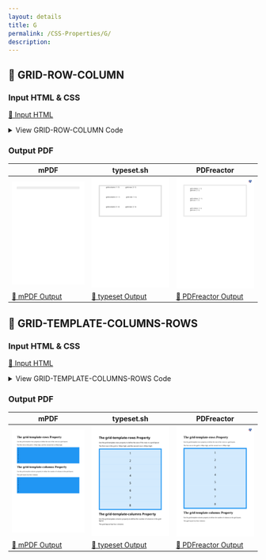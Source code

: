 ```yaml
---
layout: details
title: G
permalink: /CSS-Properties/G/
description: 
---
```




## 🔬 GRID-ROW-COLUMN

### Input HTML & CSS

[📄 Input HTML](https://raw.githubusercontent.com/azettl/compare.html2pdf.tools/master//html/CSS%20Properties/G/grid-row-column.html)

<details>
    <summary>
        View GRID-ROW-COLUMN Code
    </summary>
    <pre><code class="hljs xml"><span class="hljs-meta">&lt;!DOCTYPE <span class="hljs-meta-keyword">html</span>&gt;</span>
<span class="hljs-comment">&lt;!-- Sample from https://css-tricks.com/almanac/properties/g/grid-row-column/ --&gt;</span>
<span class="hljs-tag">&lt;<span class="hljs-name">html</span> <span class="hljs-attr">lang</span>=<span class="hljs-string">"en"</span>&gt;</span>
    <span class="hljs-tag">&lt;<span class="hljs-name">head</span>&gt;</span>
        <span class="hljs-tag">&lt;<span class="hljs-name">style</span>&gt;</span><span class="css">
        <span class="hljs-selector-class">.grid</span> {
  <span class="hljs-attribute">display</span>: grid;
  <span class="hljs-attribute">grid-template-columns</span>: <span class="hljs-built_in">repeat</span>(<span class="hljs-number">3</span>, <span class="hljs-number">1</span>fr);
  <span class="hljs-attribute">grid-template-rows</span>: <span class="hljs-built_in">repeat</span>(<span class="hljs-number">3</span>, <span class="hljs-number">1</span>fr);
  <span class="hljs-attribute">grid-gap</span>: <span class="hljs-number">10px</span>;
  <span class="hljs-attribute">background</span>: <span class="hljs-number">#eee</span>;
  <span class="hljs-attribute">border</span>: <span class="hljs-number">1px</span> solid <span class="hljs-number">#ccc</span>;
  <span class="hljs-attribute">padding</span>: <span class="hljs-number">10px</span>;
}

<span class="hljs-selector-class">.grid</span> &gt; <span class="hljs-selector-tag">div</span> {
  <span class="hljs-attribute">min-height</span>: <span class="hljs-number">100px</span>;
  <span class="hljs-attribute">background</span>: white;
  <span class="hljs-attribute">display</span>: grid;
  <span class="hljs-attribute">place-items</span>: center;
}

<span class="hljs-selector-class">.grid</span> &gt; <span class="hljs-selector-tag">div</span><span class="hljs-selector-pseudo">::after</span> {
  <span class="hljs-attribute">content</span>: <span class="hljs-built_in">attr</span>(style);
  <span class="hljs-attribute">white-space</span>: pre-wrap;
}

        </span><span class="hljs-tag">&lt;/<span class="hljs-name">style</span>&gt;</span>
    <span class="hljs-tag">&lt;/<span class="hljs-name">head</span>&gt;</span>
    <span class="hljs-tag">&lt;<span class="hljs-name">body</span>&gt;</span>
        <span class="hljs-tag">&lt;<span class="hljs-name">div</span> <span class="hljs-attr">class</span>=<span class="hljs-string">"grid"</span>&gt;</span>
            <span class="hljs-tag">&lt;<span class="hljs-name">div</span> <span class="hljs-attr">style</span>=<span class="hljs-string">"
              grid-column: 1 / 3;
              grid-row: 2 / 3;
            "</span>&gt;</span>
            <span class="hljs-tag">&lt;/<span class="hljs-name">div</span>&gt;</span>
            <span class="hljs-tag">&lt;<span class="hljs-name">div</span> <span class="hljs-attr">style</span>=<span class="hljs-string">"
              grid-column: 3 / -1;
              grid-row: 1 / 2;
            "</span>&gt;</span>
            <span class="hljs-tag">&lt;/<span class="hljs-name">div</span>&gt;</span>
            <span class="hljs-tag">&lt;<span class="hljs-name">div</span> <span class="hljs-attr">style</span>=<span class="hljs-string">"
              grid-column: 3 / 4;
              grid-row: 2 / 4;
            "</span>&gt;</span>
            <span class="hljs-tag">&lt;/<span class="hljs-name">div</span>&gt;</span>
          <span class="hljs-tag">&lt;/<span class="hljs-name">div</span>&gt;</span>
    <span class="hljs-tag">&lt;/<span class="hljs-name">body</span>&gt;</span>
<span class="hljs-tag">&lt;/<span class="hljs-name">html</span>&gt;</span></code><button class='button-code-copy'>📋 Copy Code</button></pre>
</details>

### Output PDF

| mPDF | typeset.sh | PDFreactor |
|---------|---------|---------|
| ![mPDF Preview](mpdf__html_CSS_Properties_G_grid-row-column.html.png) | ![typeset Preview](typeset__html_CSS_Properties_G_grid-row-column.html.png) | ![PDFreactor Preview](pdfreactor__html_CSS_Properties_G_grid-row-column.html.png) |
| [📕 mPDF Output](mpdf__html_CSS_Properties_G_grid-row-column.html.pdf) | [📕 typeset Output](typeset__html_CSS_Properties_G_grid-row-column.html.pdf) | [📕 PDFreactor Output](pdfreactor__html_CSS_Properties_G_grid-row-column.html.pdf) |

## 🔬 GRID-TEMPLATE-COLUMNS-ROWS

### Input HTML & CSS

[📄 Input HTML](https://raw.githubusercontent.com/azettl/compare.html2pdf.tools/master//html/CSS%20Properties/G/grid-template-columns-rows.html)

<details>
    <summary>
        View GRID-TEMPLATE-COLUMNS-ROWS Code
    </summary>
    <pre><code class="hljs xml"><span class="hljs-meta">&lt;!DOCTYPE <span class="hljs-meta-keyword">html</span>&gt;</span>
<span class="hljs-comment">&lt;!-- Sample from https://www.w3schools.com/cssref/tryit.asp?filename=trycss_grid-template-rows https://www.w3schools.com/cssref/tryit.asp?filename=trycss_grid-template-columns --&gt;</span>
<span class="hljs-tag">&lt;<span class="hljs-name">html</span> <span class="hljs-attr">lang</span>=<span class="hljs-string">"en"</span>&gt;</span>
    <span class="hljs-tag">&lt;<span class="hljs-name">head</span>&gt;</span>
        <span class="hljs-tag">&lt;<span class="hljs-name">style</span>&gt;</span><span class="css">
<span class="hljs-selector-class">.grid-container</span> {
  <span class="hljs-attribute">display</span>: grid;
  <span class="hljs-attribute">grid-template-columns</span>: auto auto auto auto;
  <span class="hljs-attribute">grid-template-rows</span>: <span class="hljs-number">100px</span> <span class="hljs-number">300px</span>;
  <span class="hljs-attribute">grid-gap</span>: <span class="hljs-number">10px</span>;
  <span class="hljs-attribute">background-color</span>: <span class="hljs-number">#2196F3</span>;
  <span class="hljs-attribute">padding</span>: <span class="hljs-number">10px</span>;
}

<span class="hljs-selector-class">.grid-container</span> &gt; <span class="hljs-selector-tag">div</span> {
  <span class="hljs-attribute">background-color</span>: <span class="hljs-built_in">rgba</span>(<span class="hljs-number">255</span>, <span class="hljs-number">255</span>, <span class="hljs-number">255</span>, <span class="hljs-number">0.8</span>);
  <span class="hljs-attribute">text-align</span>: center;
  <span class="hljs-attribute">padding</span>: <span class="hljs-number">20px</span> <span class="hljs-number">0</span>;
  <span class="hljs-attribute">font-size</span>: <span class="hljs-number">30px</span>;
}

        <span class="hljs-selector-class">.grid-container-col</span> {
  <span class="hljs-attribute">display</span>: grid;
  <span class="hljs-attribute">grid-template-columns</span>: auto auto auto auto;
  <span class="hljs-attribute">grid-gap</span>: <span class="hljs-number">10px</span>;
  <span class="hljs-attribute">background-color</span>: <span class="hljs-number">#2196F3</span>;
  <span class="hljs-attribute">padding</span>: <span class="hljs-number">10px</span>;
}

<span class="hljs-selector-class">.grid-container-col</span> &gt; <span class="hljs-selector-tag">div</span> {
  <span class="hljs-attribute">background-color</span>: <span class="hljs-built_in">rgba</span>(<span class="hljs-number">255</span>, <span class="hljs-number">255</span>, <span class="hljs-number">255</span>, <span class="hljs-number">0.8</span>);
  <span class="hljs-attribute">text-align</span>: center;
  <span class="hljs-attribute">padding</span>: <span class="hljs-number">20px</span> <span class="hljs-number">0</span>;
  <span class="hljs-attribute">font-size</span>: <span class="hljs-number">30px</span>;
}
        </span><span class="hljs-tag">&lt;/<span class="hljs-name">style</span>&gt;</span>
    <span class="hljs-tag">&lt;/<span class="hljs-name">head</span>&gt;</span>
    <span class="hljs-tag">&lt;<span class="hljs-name">body</span>&gt;</span>
        <span class="hljs-tag">&lt;<span class="hljs-name">h1</span>&gt;</span>The grid-template-rows Property<span class="hljs-tag">&lt;/<span class="hljs-name">h1</span>&gt;</span>

        <span class="hljs-tag">&lt;<span class="hljs-name">p</span>&gt;</span>Use the <span class="hljs-tag">&lt;<span class="hljs-name">em</span>&gt;</span>grid-template-rows<span class="hljs-tag">&lt;/<span class="hljs-name">em</span>&gt;</span> property to define the size of the rows in a grid layout.<span class="hljs-tag">&lt;/<span class="hljs-name">p</span>&gt;</span>
        <span class="hljs-tag">&lt;<span class="hljs-name">p</span>&gt;</span>The first row in this grid is 100px high, and the second row is 300px high:<span class="hljs-tag">&lt;/<span class="hljs-name">p</span>&gt;</span>
        
        <span class="hljs-tag">&lt;<span class="hljs-name">div</span> <span class="hljs-attr">class</span>=<span class="hljs-string">"grid-container"</span>&gt;</span>
          <span class="hljs-tag">&lt;<span class="hljs-name">div</span> <span class="hljs-attr">class</span>=<span class="hljs-string">"item1"</span>&gt;</span>1<span class="hljs-tag">&lt;/<span class="hljs-name">div</span>&gt;</span>
          <span class="hljs-tag">&lt;<span class="hljs-name">div</span> <span class="hljs-attr">class</span>=<span class="hljs-string">"item2"</span>&gt;</span>2<span class="hljs-tag">&lt;/<span class="hljs-name">div</span>&gt;</span>
          <span class="hljs-tag">&lt;<span class="hljs-name">div</span> <span class="hljs-attr">class</span>=<span class="hljs-string">"item3"</span>&gt;</span>3<span class="hljs-tag">&lt;/<span class="hljs-name">div</span>&gt;</span>  
          <span class="hljs-tag">&lt;<span class="hljs-name">div</span> <span class="hljs-attr">class</span>=<span class="hljs-string">"item4"</span>&gt;</span>4<span class="hljs-tag">&lt;/<span class="hljs-name">div</span>&gt;</span>
          <span class="hljs-tag">&lt;<span class="hljs-name">div</span> <span class="hljs-attr">class</span>=<span class="hljs-string">"item5"</span>&gt;</span>5<span class="hljs-tag">&lt;/<span class="hljs-name">div</span>&gt;</span>
          <span class="hljs-tag">&lt;<span class="hljs-name">div</span> <span class="hljs-attr">class</span>=<span class="hljs-string">"item6"</span>&gt;</span>6<span class="hljs-tag">&lt;/<span class="hljs-name">div</span>&gt;</span>
          <span class="hljs-tag">&lt;<span class="hljs-name">div</span> <span class="hljs-attr">class</span>=<span class="hljs-string">"item7"</span>&gt;</span>7<span class="hljs-tag">&lt;/<span class="hljs-name">div</span>&gt;</span>
          <span class="hljs-tag">&lt;<span class="hljs-name">div</span> <span class="hljs-attr">class</span>=<span class="hljs-string">"item8"</span>&gt;</span>8<span class="hljs-tag">&lt;/<span class="hljs-name">div</span>&gt;</span>
        <span class="hljs-tag">&lt;/<span class="hljs-name">div</span>&gt;</span>

        <span class="hljs-tag">&lt;<span class="hljs-name">h1</span>&gt;</span>The grid-template-columns Property<span class="hljs-tag">&lt;/<span class="hljs-name">h1</span>&gt;</span>

        <span class="hljs-tag">&lt;<span class="hljs-name">p</span>&gt;</span>Use the <span class="hljs-tag">&lt;<span class="hljs-name">em</span>&gt;</span>grid-template-columns<span class="hljs-tag">&lt;/<span class="hljs-name">em</span>&gt;</span> property to define the number of columns in the grid layout.<span class="hljs-tag">&lt;/<span class="hljs-name">p</span>&gt;</span>
        <span class="hljs-tag">&lt;<span class="hljs-name">p</span>&gt;</span>This grid layout has four columns:<span class="hljs-tag">&lt;/<span class="hljs-name">p</span>&gt;</span>
        
        <span class="hljs-tag">&lt;<span class="hljs-name">div</span> <span class="hljs-attr">class</span>=<span class="hljs-string">"grid-container-col"</span>&gt;</span>
          <span class="hljs-tag">&lt;<span class="hljs-name">div</span> <span class="hljs-attr">class</span>=<span class="hljs-string">"item1"</span>&gt;</span>1<span class="hljs-tag">&lt;/<span class="hljs-name">div</span>&gt;</span>
          <span class="hljs-tag">&lt;<span class="hljs-name">div</span> <span class="hljs-attr">class</span>=<span class="hljs-string">"item2"</span>&gt;</span>2<span class="hljs-tag">&lt;/<span class="hljs-name">div</span>&gt;</span>
          <span class="hljs-tag">&lt;<span class="hljs-name">div</span> <span class="hljs-attr">class</span>=<span class="hljs-string">"item3"</span>&gt;</span>3<span class="hljs-tag">&lt;/<span class="hljs-name">div</span>&gt;</span>  
          <span class="hljs-tag">&lt;<span class="hljs-name">div</span> <span class="hljs-attr">class</span>=<span class="hljs-string">"item4"</span>&gt;</span>4<span class="hljs-tag">&lt;/<span class="hljs-name">div</span>&gt;</span>
          <span class="hljs-tag">&lt;<span class="hljs-name">div</span> <span class="hljs-attr">class</span>=<span class="hljs-string">"item5"</span>&gt;</span>5<span class="hljs-tag">&lt;/<span class="hljs-name">div</span>&gt;</span>
          <span class="hljs-tag">&lt;<span class="hljs-name">div</span> <span class="hljs-attr">class</span>=<span class="hljs-string">"item6"</span>&gt;</span>6<span class="hljs-tag">&lt;/<span class="hljs-name">div</span>&gt;</span>
          <span class="hljs-tag">&lt;<span class="hljs-name">div</span> <span class="hljs-attr">class</span>=<span class="hljs-string">"item7"</span>&gt;</span>7<span class="hljs-tag">&lt;/<span class="hljs-name">div</span>&gt;</span>
          <span class="hljs-tag">&lt;<span class="hljs-name">div</span> <span class="hljs-attr">class</span>=<span class="hljs-string">"item8"</span>&gt;</span>8<span class="hljs-tag">&lt;/<span class="hljs-name">div</span>&gt;</span>
        <span class="hljs-tag">&lt;/<span class="hljs-name">div</span>&gt;</span>
    <span class="hljs-tag">&lt;/<span class="hljs-name">body</span>&gt;</span>
<span class="hljs-tag">&lt;/<span class="hljs-name">html</span>&gt;</span></code><button class='button-code-copy'>📋 Copy Code</button></pre>
</details>

### Output PDF

| mPDF | typeset.sh | PDFreactor |
|---------|---------|---------|
| ![mPDF Preview](mpdf__html_CSS_Properties_G_grid-template-columns-rows.html.png) | ![typeset Preview](typeset__html_CSS_Properties_G_grid-template-columns-rows.html.png) | ![PDFreactor Preview](pdfreactor__html_CSS_Properties_G_grid-template-columns-rows.html.png) |
| [📕 mPDF Output](mpdf__html_CSS_Properties_G_grid-template-columns-rows.html.pdf) | [📕 typeset Output](typeset__html_CSS_Properties_G_grid-template-columns-rows.html.pdf) | [📕 PDFreactor Output](pdfreactor__html_CSS_Properties_G_grid-template-columns-rows.html.pdf) |



